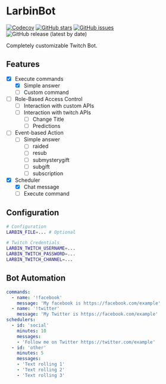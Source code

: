 # LarbinBot

[![Codecov](https://img.shields.io/codecov/c/github/ealenn/LarbinBot?style=for-the-badge&logo=codecov)](https://codecov.io/gh/Ealenn/LarbinBot)
[![GitHub stars](https://img.shields.io/github/stars/Ealenn/LarbinBot?style=for-the-badge&logo=github)](https://github.com/Ealenn/LarbinBot/stargazers)
[![GitHub issues](https://img.shields.io/github/issues/Ealenn/LarbinBot?style=for-the-badge&logo=github)](https://github.com/Ealenn/LarbinBot/issues)
![GitHub release (latest by date)](https://img.shields.io/github/v/release/ealenn/LarbinBot?style=for-the-badge)

Completely customizable Twitch Bot. 

## Features

- [x] Execute commands
    - [x] Simple answer 
    - [ ] Custom command
- [ ] Role-Based Access Control
    - [ ] Interaction with custom APIs
    - [ ] Interaction with twitch APIs
        - [ ] Change Title
        - [ ] Predictions
- [ ] Event-based Action
    - [ ] Simple answer
        - [ ] raided
        - [ ] resub
        - [ ] submysterygift
        - [ ] subgift
        - [ ] subscription
- [x] Scheduler
    - [x] Chat message
    - [ ] Execute command

## Configuration

``` bash
# Configuration
LARBIN_FILE=... # Optional

# Twitch Credentials
LARBIN_TWITCH_USERNAME=...
LARBIN_TWITCH_PASSWORD=...
LARBIN_TWITCH_CHANNEL=...
```

## Bot Automation 

``` yaml
commands:
  - name: '!facebook'
    message: 'My facebook is https://facebook.com/example'
  - name: '!twitter'
    message: 'My Twitter is https://facebook.com/example'
schedulers:
  - id: 'social'
    minutes: 10
    messages:
    - 'Follow me on Twitter https://twitter.com/example'
  - id: 'other'
    minutes: 5
    messages:
    - 'Text rolling 1'
    - 'Text rolling 2'
    - 'Text rolling 3'
```
